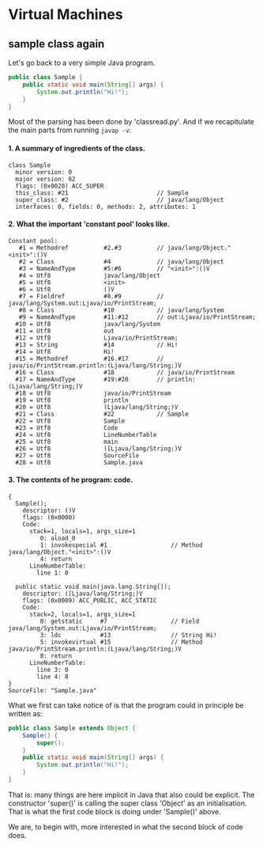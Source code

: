 # Virtual Machines

## sample class again

Let's go back to a very simple Java program.

```java
public class Sample {
    public static void main(String[] args) {
        System.out.println("Hi!");
    }
}
```

Most of the parsing has been done by 'classread.py'. And if we recapitulate
the main parts from running `javap -v`:

#### 1. A summary of ingredients of the class.

```console
class Sample
  minor version: 0
  major version: 62
  flags: (0x0020) ACC_SUPER
  this_class: #21                         // Sample
  super_class: #2                         // java/lang/Object
  interfaces: 0, fields: 0, methods: 2, attributes: 1
```

#### 2. What the important 'constant pool' looks like.

```console
Constant pool:
   #1 = Methodref          #2.#3          // java/lang/Object."<init>":()V
   #2 = Class              #4             // java/lang/Object
   #3 = NameAndType        #5:#6          // "<init>":()V
   #4 = Utf8               java/lang/Object
   #5 = Utf8               <init>
   #6 = Utf8               ()V
   #7 = Fieldref           #8.#9          // java/lang/System.out:Ljava/io/PrintStream;
   #8 = Class              #10            // java/lang/System
   #9 = NameAndType        #11:#12        // out:Ljava/io/PrintStream;
  #10 = Utf8               java/lang/System
  #11 = Utf8               out
  #12 = Utf8               Ljava/io/PrintStream;
  #13 = String             #14            // Hi!
  #14 = Utf8               Hi!
  #15 = Methodref          #16.#17        // java/io/PrintStream.println:(Ljava/lang/String;)V
  #16 = Class              #18            // java/io/PrintStream
  #17 = NameAndType        #19:#20        // println:(Ljava/lang/String;)V
  #18 = Utf8               java/io/PrintStream
  #19 = Utf8               println
  #20 = Utf8               (Ljava/lang/String;)V
  #21 = Class              #22            // Sample
  #22 = Utf8               Sample
  #23 = Utf8               Code
  #24 = Utf8               LineNumberTable
  #25 = Utf8               main
  #26 = Utf8               ([Ljava/lang/String;)V
  #27 = Utf8               SourceFile
  #28 = Utf8               Sample.java
```

#### 3. The contents of he program: code.

```console
{
  Sample();
    descriptor: ()V
    flags: (0x0000)
    Code:
      stack=1, locals=1, args_size=1
         0: aload_0
         1: invokespecial #1                  // Method java/lang/Object."<init>":()V
         4: return
      LineNumberTable:
        line 1: 0

  public static void main(java.lang.String[]);
    descriptor: ([Ljava/lang/String;)V
    flags: (0x0009) ACC_PUBLIC, ACC_STATIC
    Code:
      stack=2, locals=1, args_size=1
         0: getstatic     #7                  // Field java/lang/System.out:Ljava/io/PrintStream;
         3: ldc           #13                 // String Hi!
         5: invokevirtual #15                 // Method java/io/PrintStream.println:(Ljava/lang/String;)V
         8: return
      LineNumberTable:
        line 3: 0
        line 4: 8
}
SourceFile: "Sample.java"
```

What we first can take notice of is that the program could in principle be written as:

```java
public class Sample extends Object {
    Sample() {
        super();
    }
    public static void main(String[] args) {
        System.out.println("Hi!");
    }
}
```

That is: many things are here implicit in Java that also could be explicit.
The constructor 'super()' is calling the super class 'Object' as an initialisation.
That is what the first code block is doing under 'Sample()' above.

We are, to begin with, more interested in what the second block of code does.
